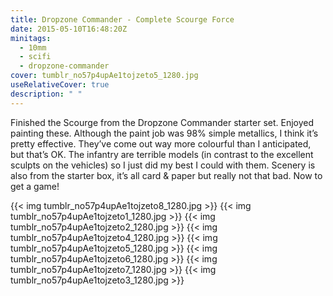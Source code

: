 ```yaml
---
title: Dropzone Commander - Complete Scourge Force
date: 2015-05-10T16:48:20Z
minitags:
  - 10mm
  - scifi
  - dropzone-commander
cover: tumblr_no57p4upAe1tojzeto5_1280.jpg
useRelativeCover: true
description: " "
---
```


Finished the Scourge from the Dropzone Commander starter set. Enjoyed painting these. Although the paint job was 98% simple metallics, I think it’s pretty effective. They’ve come out way more colourful than I anticipated, but that’s OK. The infantry are terrible models (in contrast to the excellent sculpts on the vehicles) so I just did my best I could with them. Scenery is also from the starter box, it’s all card & paper but really not that bad. Now to get a game!

{{< img tumblr_no57p4upAe1tojzeto8_1280.jpg >}}
{{< img tumblr_no57p4upAe1tojzeto1_1280.jpg >}}
{{< img tumblr_no57p4upAe1tojzeto2_1280.jpg >}}
{{< img tumblr_no57p4upAe1tojzeto4_1280.jpg >}}
{{< img tumblr_no57p4upAe1tojzeto5_1280.jpg >}}
{{< img tumblr_no57p4upAe1tojzeto6_1280.jpg >}}
{{< img tumblr_no57p4upAe1tojzeto7_1280.jpg >}}
{{< img tumblr_no57p4upAe1tojzeto3_1280.jpg >}}
